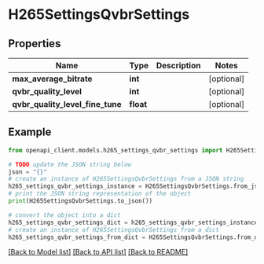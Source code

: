 # H265SettingsQvbrSettings


## Properties

Name | Type | Description | Notes
------------ | ------------- | ------------- | -------------
**max_average_bitrate** | **int** |  | [optional] 
**qvbr_quality_level** | **int** |  | [optional] 
**qvbr_quality_level_fine_tune** | **float** |  | [optional] 

## Example

```python
from openapi_client.models.h265_settings_qvbr_settings import H265SettingsQvbrSettings

# TODO update the JSON string below
json = "{}"
# create an instance of H265SettingsQvbrSettings from a JSON string
h265_settings_qvbr_settings_instance = H265SettingsQvbrSettings.from_json(json)
# print the JSON string representation of the object
print(H265SettingsQvbrSettings.to_json())

# convert the object into a dict
h265_settings_qvbr_settings_dict = h265_settings_qvbr_settings_instance.to_dict()
# create an instance of H265SettingsQvbrSettings from a dict
h265_settings_qvbr_settings_from_dict = H265SettingsQvbrSettings.from_dict(h265_settings_qvbr_settings_dict)
```
[[Back to Model list]](../README.md#documentation-for-models) [[Back to API list]](../README.md#documentation-for-api-endpoints) [[Back to README]](../README.md)


